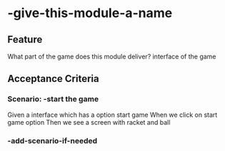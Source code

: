 # -give-this-module-a-name

## Feature

What part of the game does this module deliver?
interface of the game

## Acceptance Criteria

### Scenario: -start the game

  Given a interface which has a option start game
  When we click on start game option
  Then we see a screen with racket and ball

### -add-scenario-if-needed
 
